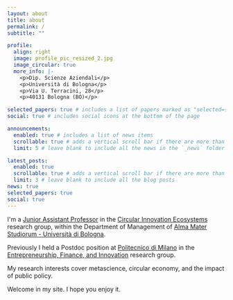 ```yaml
---
layout: about
title: about
permalink: /
subtitle: ""

profile:
  align: right
  image: profile_pic_resized_2.jpg
  image_circular: true
  more_info: |-
    <p>Dip. Scienze Aziendali</p>
    <p>Università di Bologna</p>
    <p>Via U. Terracini, 28</p>
    <p>40131 Bologna (BO)</p>

selected_papers: true # includes a list of papers marked as "selected={true}"
social: true # includes social icons at the bottom of the page

announcements:
  enabled: true # includes a list of news items
  scrollable: true # adds a vertical scroll bar if there are more than 3 news items
  limit: 5 # leave blank to include all the news in the `_news` folder

latest_posts:
  enabled: true
  scrollable: true # adds a vertical scroll bar if there are more than 3 new posts items
  limit: 3 # leave blank to include all the blog posts
news: true
selected_papers: true
social: true
---
```


I'm a [Junior Assistant Professor](https://www.unibo.it/sitoweb/raffaele.mancuso4/en) in the [Circular Innovation Ecosystems](https://site.unibo.it/circularinnovationecosystems) research group, within the Department of Management of [Alma Mater Studiorum - Università di Bologna](https://www.unibo.it/en/homepage).

Previously I held a Postdoc position at [Politecnico di Milano](https://www.polimi.it/en) in the [Entrepreneurship, Finance, and Innovation](https://www.efi.polimi.it/) research group.

My research interests cover metascience, circular economy, and the impact of public policy.

Welcome in my site. I hope you enjoy it.
